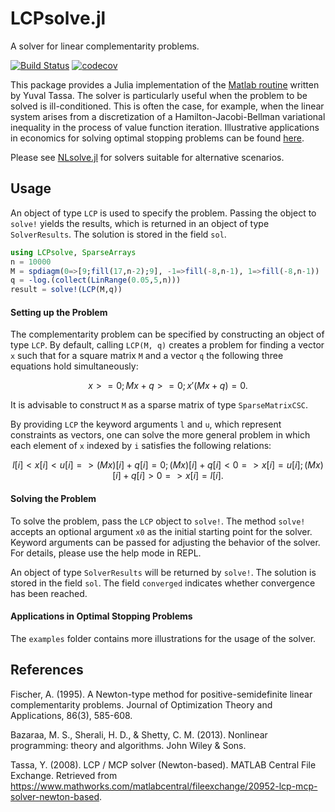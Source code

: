 # LCPsolve.jl

A solver for linear complementarity problems.

[![Build Status](https://travis-ci.org/junyuan-chen/LCPsolve.jl.svg?branch=master)](https://travis-ci.org/junyuan-chen/LCPsolve.jl)
[![codecov](https://codecov.io/gh/junyuan-chen/LCPsolve.jl/branch/master/graph/badge.svg)](https://codecov.io/gh/junyuan-chen/LCPsolve.jl)

This package provides a Julia implementation of the
[Matlab routine](https://www.mathworks.com/matlabcentral/fileexchange/20952-lcp-mcp-solver-newton-based)
written by Yuval Tassa.
The solver is particularly useful when the problem to be solved is ill-conditioned.
This is often the case,
for example,
when the linear system arises from a discretization of
a Hamilton-Jacobi-Bellman variational inequality
in the process of value function iteration.
Illustrative applications in economics for solving optimal stopping problems can be found
[here](https://benjaminmoll.com/codes/).

Please see [NLsolve.jl](https://github.com/JuliaNLSolvers/NLsolve.jl)
for solvers suitable for alternative scenarios.

## Usage

An object of type `LCP` is used to specify the problem.
Passing the object to `solve!` yields the results,
which is returned in an object of type `SolverResults`.
The solution is stored in the field `sol`.

```julia
using LCPsolve, SparseArrays
n = 10000
M = spdiagm(0=>[9;fill(17,n-2);9], -1=>fill(-8,n-1), 1=>fill(-8,n-1))
q = -log.(collect(LinRange(0.05,5,n)))
result = solve!(LCP(M,q))
```

#### Setting up the Problem

The complementarity problem can be specified
by constructing an object of type `LCP`.
By default, calling `LCP(M, q)` creates a problem for finding a vector `x` such that
for a square matrix `M` and a vector `q`
the following three equations hold simultaneously:

```math
            x >= 0;
       Mx + q >= 0;
    x'(Mx + q) = 0.
```

It is advisable to construct `M` as a sparse matrix of type `SparseMatrixCSC`.

By providing `LCP` the keyword arguments `l` and `u`,
which represent constraints as vectors,
one can solve the more general problem
in which each element of `x` indexed by `i`
satisfies the following relations:

```math
    l[i] < x[i] < u[i]   =>   (Mx)[i] + q[i] = 0;
    (Mx)[i] + q[i] < 0   =>   x[i] = u[i];
    (Mx)[i] + q[i] > 0   =>   x[i] = l[i].
```

#### Solving the Problem

To solve the problem, pass the `LCP` object to `solve!`.
The method `solve!` accepts an optional argument `x0`
as the initial starting point for the solver.
Keyword arguments can be passed for adjusting the behavior of the solver.
For details, please use the help mode in REPL.

An object of type `SolverResults` will be returned by `solve!`.
The solution is stored in the field `sol`.
The field `converged` indicates whether convergence has been reached.

#### Applications in Optimal Stopping Problems

The `examples` folder contains more illustrations for the usage of the solver.

## References

Fischer, A. (1995). A Newton-type method for positive-semidefinite linear complementarity problems. Journal of Optimization Theory and Applications, 86(3), 585-608.

Bazaraa, M. S., Sherali, H. D., & Shetty, C. M. (2013). Nonlinear programming: theory and algorithms. John Wiley & Sons.

Tassa, Y. (2008). LCP / MCP solver (Newton-based). MATLAB Central File Exchange. Retrieved from https://www.mathworks.com/matlabcentral/fileexchange/20952-lcp-mcp-solver-newton-based.
